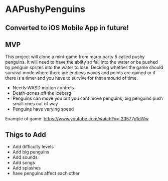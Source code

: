 # AAPushyPenguins

## Converted to iOS Mobile App in future!

## MVP
This project will clone a mini-game from mario party 5 called pushy penguins. It will need to have the abilty so fall into the water
or be pushed by penguin sprites into the water to lose. Deciding whether the game should survival mode where there are endless waves and points are gained or if there is a timer and you have to survive for that amound of time. 
* Needs WASD motion controls
* Death-zones off the iceberg
* Penguins can move you but you cant move penguins, big penguins push small ones out of way
* Penguins have varying speed

Example of game: https://www.youtube.com/watch?v=-23577p1dWw

## Thigs to Add
* Add difficulty levels
* Add big penguins
* Add sounds
* Add songs
* Add splashes
* have penguins affect each other
